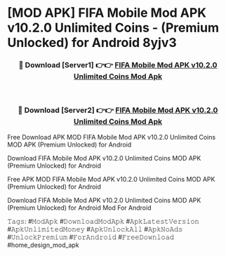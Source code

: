 # [MOD APK] FIFA Mobile Mod APK v10.2.0 Unlimited Coins - (Premium Unlocked) for Android 8yjv3



<div align="center">
<h3>🔴 Download [Server1] 👉👉 <a href="https://momento.my/?title=FIFA_Mobile_Mod_APK_v10.2.0_Unlimited_Coins">FIFA Mobile Mod APK v10.2.0 Unlimited Coins Mod Apk</a></h3><br>

<h3>🔴 Download [Server2] 👉👉 <a href="https://momento.my/?title=FIFA_Mobile_Mod_APK_v10.2.0_Unlimited_Coins">FIFA Mobile Mod APK v10.2.0 Unlimited Coins Mod Apk</a></h3>
</div>



Free Download APK MOD FIFA Mobile Mod APK v10.2.0 Unlimited Coins MOD APK (Premium Unlocked) for Android

Download FIFA Mobile Mod APK v10.2.0 Unlimited Coins MOD APK (Premium Unlocked) for Android

Free APK MOD FIFA Mobile Mod APK v10.2.0 Unlimited Coins MOD APK (Premium Unlocked) for Android

Download FIFA Mobile Mod APK v10.2.0 Unlimited Coins MOD APK (Premium Unlocked) for Android Mod For Android

𝚃𝚊𝚐𝚜: #𝙼𝚘𝚍𝙰𝚙𝚔 #𝙳𝚘𝚠𝚗𝚕𝚘𝚊𝚍𝙼𝚘𝚍𝙰𝚙𝚔 #𝙰𝚙𝚔𝙻𝚊𝚝𝚎𝚜𝚝𝚅𝚎𝚛𝚜𝚒𝚘𝚗 #𝙰𝚙𝚔𝚄𝚗𝚕𝚒𝚖𝚒𝚝𝚎𝚍𝙼𝚘𝚗𝚎𝚢 #𝙰𝚙𝚔𝚄𝚗𝚕𝚘𝚌𝚔𝙰𝚕𝚕 #𝙰𝚙𝚔𝙽𝚘𝙰𝚍𝚜 #𝚄𝚗𝚕𝚘𝚌𝚔𝙿𝚛𝚎𝚖𝚒𝚞𝚖 #𝙵𝚘𝚛𝙰𝚗𝚍𝚛𝚘𝚒𝚍 #𝙵𝚛𝚎𝚎𝙳𝚘𝚠𝚗𝚕𝚘𝚊𝚍 #home_design_mod_apk
